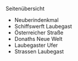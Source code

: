 Seitenübersicht
* Neuberindenkmal
* Schiffswerft Laubegast
* Österreicher Straße
* Donaths Neue Welt
* Laubegaster Ufer
* Strassen Laubegast
